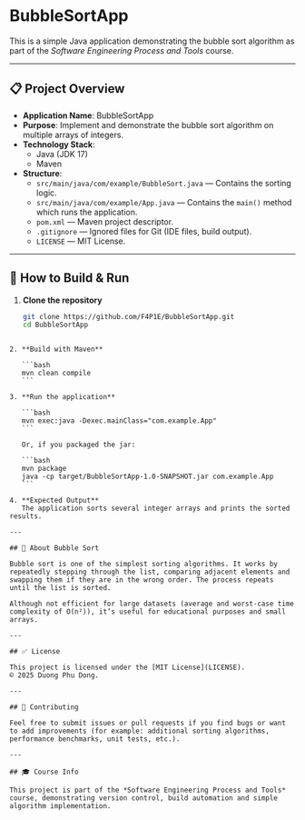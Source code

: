 # BubbleSortApp

This is a simple Java application demonstrating the bubble sort algorithm as part of the *Software Engineering Process and Tools* course.

---

## 📋 Project Overview

- **Application Name**: BubbleSortApp  
- **Purpose**: Implement and demonstrate the bubble sort algorithm on multiple arrays of integers.  
- **Technology Stack**:  
  - Java (JDK 17)  
  - Maven  
- **Structure**:  
  - `src/main/java/com/example/BubbleSort.java` — Contains the sorting logic.  
  - `src/main/java/com/example/App.java` — Contains the `main()` method which runs the application.  
  - `pom.xml` — Maven project descriptor.  
  - `.gitignore` — Ignored files for Git (IDE files, build output).  
  - `LICENSE` — MIT License.

---

## 🚀 How to Build & Run

1. **Clone the repository**  
   ```bash
   git clone https://github.com/F4P1E/BubbleSortApp.git
   cd BubbleSortApp
````

2. **Build with Maven**

   ```bash
   mvn clean compile
   ```

3. **Run the application**

   ```bash
   mvn exec:java -Dexec.mainClass="com.example.App"
   ```

   Or, if you packaged the jar:

   ```bash
   mvn package
   java -cp target/BubbleSortApp-1.0-SNAPSHOT.jar com.example.App
   ```

4. **Expected Output**
   The application sorts several integer arrays and prints the sorted results.

---

## 🧮 About Bubble Sort

Bubble sort is one of the simplest sorting algorithms. It works by repeatedly stepping through the list, comparing adjacent elements and swapping them if they are in the wrong order. The process repeats until the list is sorted.

Although not efficient for large datasets (average and worst-case time complexity of O(n²)), it’s useful for educational purposes and small arrays.

---

## ✅ License

This project is licensed under the [MIT License](LICENSE).
© 2025 Duong Phu Dong.

---

## 👥 Contributing

Feel free to submit issues or pull requests if you find bugs or want to add improvements (for example: additional sorting algorithms, performance benchmarks, unit tests, etc.).

---

## 🎓 Course Info

This project is part of the *Software Engineering Process and Tools* course, demonstrating version control, build automation and simple algorithm implementation.
